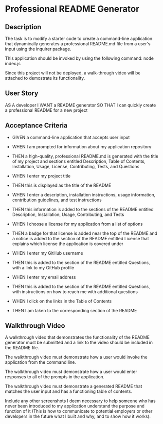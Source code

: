 # Professional README Generator

## Description

The task is to modify a starter code to create a command-line application that dynamically generates a
professional README.md file from a user's input using the inquirer package.

This application should be invoked by using the following command: node index.js

Since this project will not be deployed, a walk-through video will be attached to demostrate its functionality.

## User Story

AS A developer
I WANT a README generator
SO THAT I can quickly create a professional README for a new project

## Acceptance Criteria

- GIVEN a command-line application that accepts user input
- WHEN I am prompted for information about my application repository
- THEN a high-quality, professional README.md is generated with the title of my project and sections entitled Description, Table of Contents, Installation, Usage, License, Contributing, Tests, and Questions

- WHEN I enter my project title
- THEN this is displayed as the title of the README

- WHEN I enter a description, installation instructions, usage information, contribution guidelines, and test instructions
- THEN this information is added to the sections of the README entitled Description, Installation, Usage, Contributing, and Tests

- WHEN I choose a license for my application from a list of options
- THEN a badge for that license is added near the top of the README and a notice is added to the section of the README entitled License that explains which license the application is covered under

- WHEN I enter my GitHub username
- THEN this is added to the section of the README entitled Questions, with a link to my GitHub profile

- WHEN I enter my email address
- THEN this is added to the section of the README entitled Questions, with instructions on how to reach me with additional questions

- WHEN I click on the links in the Table of Contents
- THEN I am taken to the corresponding section of the README

## Walkthrough Video

A walkthrough video that demonstrates the functionality of the README generator must be submitted and a link to the video should be included in the README file.

The walkthrough video must demonstrate how a user would invoke the application from the command line.

The walkthrough video must demonstrate how a user would enter responses to all of the prompts in the application.

The walkthrough video must demonstrate a generated README that matches the user input and has a functioning table of contents.

Include any other screenshots I deem necessary to help someone who has never been introduced to my application understand the purpose and function of it (This is how to communicate to potential employers or other developers in the future what I built and why, and to show how it works).
